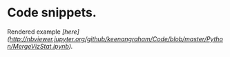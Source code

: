 
# Code snippets. #

Rendered example *[here] (http://nbviewer.jupyter.org/github/keenangraham/Code/blob/master/Python/MergeVizStat.ipynb).*
